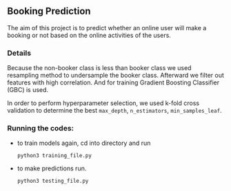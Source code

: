 ## Booking Prediction

The aim of this project is to predict whether an online user will make a booking or not based on the online activities of the users.


### Details

Because the non-booker class is less than booker class we used resampling method to undersample the booker class. Afterward we filter out features with high correlation. And for training Gradient Boosting Classifier (GBC) is used. 

In order to perform hyperparameter selection, we used k-fold cross validation to determine the best `max_depth`, `n_estimators`, `min_samples_leaf`.


### Running the codes:


- to train models again, cd into directory and run 

  ```
  python3 training_file.py
  ```
 
- to make predictions run.

  ```
  python3 testing_file.py
  ```
